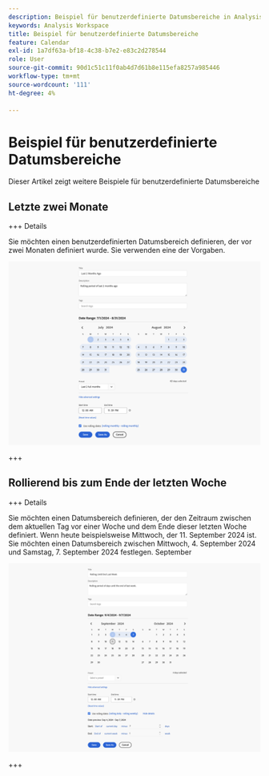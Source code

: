 ```yaml
---
description: Beispiel für benutzerdefinierte Datumsbereiche in Analysis Workspace.
keywords: Analysis Workspace
title: Beispiel für benutzerdefinierte Datumsbereiche
feature: Calendar
exl-id: 1a7df63a-bf18-4c38-b7e2-e83c2d278544
role: User
source-git-commit: 90d1c51c11f0ab4d7d61b8e115efa8257a985446
workflow-type: tm+mt
source-wordcount: '111'
ht-degree: 4%

---
```


# Beispiel für benutzerdefinierte Datumsbereiche

Dieser Artikel zeigt weitere Beispiele für benutzerdefinierte Datumsbereiche



## Letzte zwei Monate

+++ Details

Sie möchten einen benutzerdefinierten Datumsbereich definieren, der vor zwei Monaten definiert wurde. Sie verwenden eine der Vorgaben.

![Letzte 2 Monate vor ](assets/date-range-example-simple.png)

+++


## Rollierend bis zum Ende der letzten Woche

+++ Details

Sie möchten einen Datumsbereich definieren, der den Zeitraum zwischen dem aktuellen Tag vor einer Woche und dem Ende dieser letzten Woche definiert. Wenn heute beispielsweise Mittwoch, der 11. September 2024 ist. Sie möchten einen Datumsbereich zwischen Mittwoch, 4. September 2024 und Samstag, 7. September 2024 festlegen. September

![Beispiel für einen Datumsbereich](assets/date-range-example.png)

+++

<!--
## Example: Use a 7-day rolling date range

You can create a date range that specifies a 7-day rolling window that ends one week ago:

![](assets/create_date_range.png)

Use *`rolling daily`*.

* The Start settings would be *`current day minus 6 days`*.

* The End settings would be *`current day minus 7 days`*.

This date range can be a component that you drag onto any freeform table.
-->